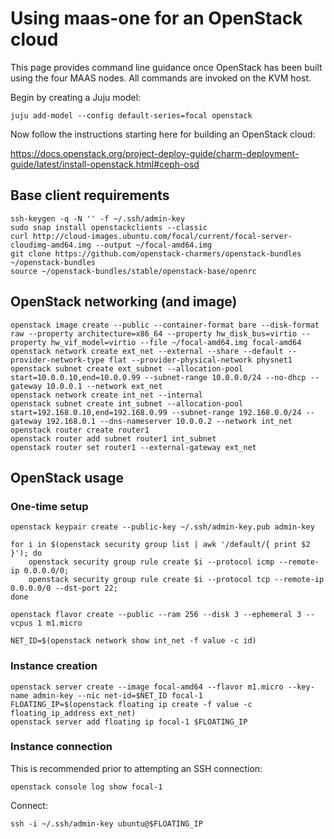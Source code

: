 # Using maas-one for an OpenStack cloud

This page provides command line guidance once OpenStack has been built using
the four MAAS nodes. All commands are invoked on the KVM host.

Begin by creating a Juju model:

    juju add-model --config default-series=focal openstack

Now follow the instructions starting here for building an OpenStack cloud:

https://docs.openstack.org/project-deploy-guide/charm-deployment-guide/latest/install-openstack.html#ceph-osd

## Base client requirements

    ssh-keygen -q -N '' -f ~/.ssh/admin-key
    sudo snap install openstackclients --classic
    curl http://cloud-images.ubuntu.com/focal/current/focal-server-cloudimg-amd64.img --output ~/focal-amd64.img
    git clone https://github.com/openstack-charmers/openstack-bundles ~/openstack-bundles
    source ~/openstack-bundles/stable/openstack-base/openrc

## OpenStack networking (and image)

    openstack image create --public --container-format bare --disk-format raw --property architecture=x86_64 --property hw_disk_bus=virtio --property hw_vif_model=virtio --file ~/focal-amd64.img focal-amd64
    openstack network create ext_net --external --share --default --provider-network-type flat --provider-physical-network physnet1
    openstack subnet create ext_subnet --allocation-pool start=10.0.0.10,end=10.0.0.99 --subnet-range 10.0.0.0/24 --no-dhcp --gateway 10.0.0.1 --network ext_net
    openstack network create int_net --internal
    openstack subnet create int_subnet --allocation-pool start=192.168.0.10,end=192.168.0.99 --subnet-range 192.168.0.0/24 --gateway 192.168.0.1 --dns-nameserver 10.0.0.2 --network int_net
    openstack router create router1
    openstack router add subnet router1 int_subnet
    openstack router set router1 --external-gateway ext_net

## OpenStack usage

### One-time setup

    openstack keypair create --public-key ~/.ssh/admin-key.pub admin-key

    for i in $(openstack security group list | awk '/default/{ print $2 }'); do
        openstack security group rule create $i --protocol icmp --remote-ip 0.0.0.0/0;
        openstack security group rule create $i --protocol tcp --remote-ip 0.0.0.0/0 --dst-port 22;
    done

    openstack flavor create --public --ram 256 --disk 3 --ephemeral 3 --vcpus 1 m1.micro

    NET_ID=$(openstack network show int_net -f value -c id)

### Instance creation

    openstack server create --image focal-amd64 --flavor m1.micro --key-name admin-key --nic net-id=$NET_ID focal-1
    FLOATING_IP=$(openstack floating ip create -f value -c floating_ip_address ext_net)
    openstack server add floating ip focal-1 $FLOATING_IP

### Instance connection

This is recommended prior to attempting an SSH connection:

    openstack console log show focal-1

Connect:

    ssh -i ~/.ssh/admin-key ubuntu@$FLOATING_IP
